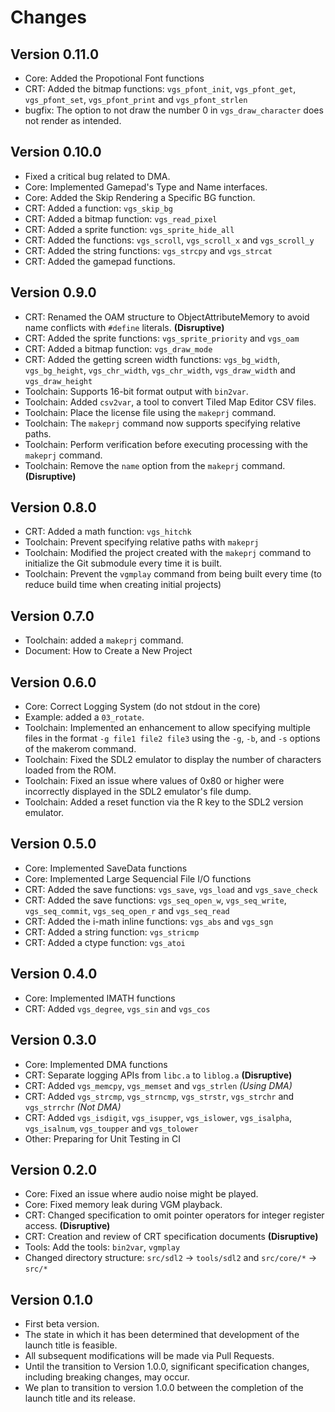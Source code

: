 # Changes

## Version 0.11.0

- Core: Added the Propotional Font functions
- CRT: Added the bitmap functions: `vgs_pfont_init`, `vgs_pfont_get`, `vgs_pfont_set`, `vgs_pfont_print` and `vgs_pfont_strlen`
- bugfix: The option to not draw the number 0 in `vgs_draw_character` does not render as intended.

## Version 0.10.0

- Fixed a critical bug related to DMA.
- Core: Implemented Gamepad's Type and Name interfaces.
- Core: Added the Skip Rendering a Specific BG function.
- CRT: Added a function: `vgs_skip_bg`
- CRT: Added a bitmap function: `vgs_read_pixel`
- CRT: Added a sprite function: `vgs_sprite_hide_all`
- CRT: Added the functions: `vgs_scroll`,  `vgs_scroll_x` and  `vgs_scroll_y`
- CRT: Added the string functions: `vgs_strcpy` and `vgs_strcat`
- CRT: Added the gamepad functions.

## Version 0.9.0

- CRT: Renamed the OAM structure to ObjectAttributeMemory to avoid name conflicts with `#define` literals. **(Disruptive)**
- CRT: Added the sprite functions: `vgs_sprite_priority` and `vgs_oam`
- CRT: Added a bitmap function: `vgs_draw_mode`
- CRT: Added the getting screen width functions: `vgs_bg_width`,  `vgs_bg_height`,  `vgs_chr_width`, `vgs_chr_width`, `vgs_draw_width` and `vgs_draw_height`
- Toolchain: Supports 16-bit format output with `bin2var`.
- Toolchain: Added `csv2var`, a tool to convert Tiled Map Editor CSV files.
- Toolchain: Place the license file using the `makeprj` command.
- Toolchain: The `makeprj` command now supports specifying relative paths.
- Toolchain: Perform verification before executing processing with the `makeprj` command.
- Toolchain: Remove the `name` option from the `makeprj` command. **(Disruptive)**

## Version 0.8.0

- CRT: Added a math function: `vgs_hitchk`
- Toolchain: Prevent specifying relative paths with `makeprj`
- Toolchain: Modified the project created with the `makeprj` command to initialize the Git submodule every time it is built.
- Toolchain: Prevent the `vgmplay` command from being built every time (to reduce build time when creating initial projects)

## Version 0.7.0

- Toolchain: added a `makeprj` command.
- Document: How to Create a New Project

## Version 0.6.0

- Core: Correct Logging System (do not stdout in the core)
- Example: added a `03_rotate`.
- Toolchain: Implemented an enhancement to allow specifying multiple files in the format `-g file1 file2 file3` using the `-g`, `-b`, and `-s` options of the makerom command.
- Toolchain: Fixed the SDL2 emulator to display the number of characters loaded from the ROM.
- Toolchain: Fixed an issue where values of 0x80 or higher were incorrectly displayed in the SDL2 emulator's file dump.
- Toolchain: Added a reset function via the R key to the SDL2 version emulator.

## Version 0.5.0

- Core: Implemented SaveData functions
- Core: Implemented Large Sequencial File I/O functions
- CRT: Added the save functions: `vgs_save`, `vgs_load` and `vgs_save_check`
- CRT: Added the save functions: `vgs_seq_open_w`, `vgs_seq_write`, `vgs_seq_commit`, `vgs_seq_open_r` and `vgs_seq_read`
- CRT: Added the i-math inline functions: `vgs_abs` and `vgs_sgn`
- CRT: Added a string function: `vgs_stricmp`
- CRT: Added a ctype function: `vgs_atoi`

## Version 0.4.0

- Core: Implemented IMATH functions
- CRT: Added `vgs_degree`, `vgs_sin` and `vgs_cos`

## Version 0.3.0

- Core: Implemented DMA functions
- CRT: Separate logging APIs from `libc.a` to `liblog.a` **(Disruptive)**
- CRT: Added `vgs_memcpy`, `vgs_memset` and `vgs_strlen` _(Using DMA)_
- CRT: Added `vgs_strcmp`, `vgs_strncmp`, `vgs_strstr`, `vgs_strchr` and `vgs_strrchr` _(Not DMA)_
- CRT: Added `vgs_isdigit`, `vgs_isupper`, `vgs_islower`, `vgs_isalpha`, `vgs_isalnum`, `vgs_toupper` and `vgs_tolower`
- Other: Preparing for Unit Testing in CI

## Version 0.2.0

- Core: Fixed an issue where audio noise might be played.
- Core: Fixed memory leak during VGM playback.
- CRT: Changed specification to omit pointer operators for integer register access. **(Disruptive)**
- CRT: Creation and review of CRT specification documents **(Disruptive)**
- Tools: Add the tools: `bin2var`, `vgmplay`
- Changed directory structure: `src/sdl2` -> `tools/sdl2` and `src/core/*` -> `src/*`

## Version 0.1.0

- First beta version.
- The state in which it has been determined that development of the launch title is feasible.
- All subsequent modifications will be made via Pull Requests.
- Until the transition to Version 1.0.0, significant specification changes, including breaking changes, may occur.
- We plan to transition to version 1.0.0 between the completion of the launch title and its release.
